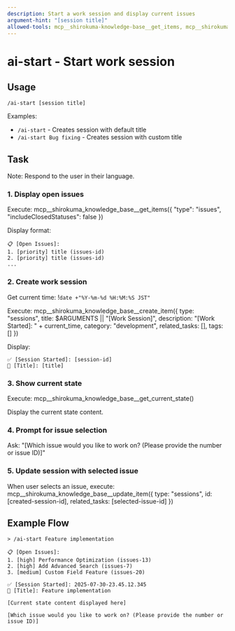 ```yaml
---
description: Start a work session and display current issues
argument-hint: "[session title]"
allowed-tools: mcp__shirokuma-knowledge-base__get_items, mcp__shirokuma-knowledge-base__create_item, mcp__shirokuma-knowledge-base__get_current_state, mcp__shirokuma-knowledge-base__update_item, Bash(date:*)
---
```


# ai-start - Start work session

## Usage
```
/ai-start [session title]
```

Examples:
- `/ai-start` - Creates session with default title
- `/ai-start Bug fixing` - Creates session with custom title

## Task

Note: Respond to the user in their language.

### 1. Display open issues
Execute: mcp__shirokuma_knowledge_base__get_items({ "type": "issues", "includeClosedStatuses": false })

Display format:
```
📋 [Open Issues]:
1. [priority] title (issues-id)
2. [priority] title (issues-id)
...
```

### 2. Create work session
Get current time: !`date +"%Y-%m-%d %H:%M:%S JST"`

Execute: mcp__shirokuma_knowledge_base__create_item({
  type: "sessions",
  title: $ARGUMENTS || "[Work Session]",
  description: "[Work Started]: " + current_time,
  category: "development",
  related_tasks: [],
  tags: []
})

Display:
```
✅ [Session Started]: [session-id]
📝 [Title]: [title]
```

### 3. Show current state
Execute: mcp__shirokuma_knowledge_base__get_current_state()

Display the current state content.

### 4. Prompt for issue selection
Ask: "[Which issue would you like to work on? (Please provide the number or issue ID)]"

### 5. Update session with selected issue
When user selects an issue, execute:
mcp__shirokuma_knowledge_base__update_item({
  type: "sessions",
  id: [created-session-id],
  related_tasks: [selected-issue-id]
})

## Example Flow
```
> /ai-start Feature implementation

📋 [Open Issues]:
1. [high] Performance Optimization (issues-13)
2. [high] Add Advanced Search (issues-7)
3. [medium] Custom Field Feature (issues-20)

✅ [Session Started]: 2025-07-30-23.45.12.345
📝 [Title]: Feature implementation

[Current state content displayed here]

[Which issue would you like to work on? (Please provide the number or issue ID)]
```